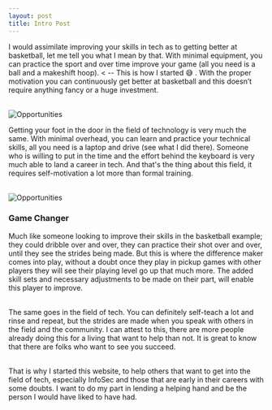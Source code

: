 ```yaml
---
layout: post
title: Intro Post
---
```


I would assimilate improving your skills in tech as to getting better at basketball, let me tell you what I mean by that. With minimal equipment, you can practice the sport and over time improve your game (all you need is a ball and a makeshift hoop). < -- This is how I started 😅 . With the proper motivation you can continuously get better at basketball and this doesn’t require anything fancy or a huge investment.  
<br>

![Opportunities]({{site.baseurl}}/images/basketball.jpeg)
<br>

Getting your foot in the door in the field of technology is very much the same. With minimal overhead, you can learn and practice your technical skills, all you need is a laptop and drive (see what I did there).  Someone who is willing to put in the time and the effort behind the keyboard is very much able to land a career in tech. And that's the thing about this field, it requires self-motivation a lot more than formal training.  
<br>

![Opportunities]({{site.baseurl}}/images/opportunities.png)


### Game Changer

Much like someone looking to improve their skills in the basketball example; they could dribble over and over, they can practice their shot over and over, until they see the strides being made. But this is where the difference maker comes into play, without a doubt once they play in pickup games with other players they will see their playing level go up that much more. The added skill sets and necessary adjustments to be made on their part, will enable this player to improve.  
<br>

The same goes in the field of tech. You can definitely self-teach a lot and rinse and repeat, but the strides are made when you speak with others in the field and the community. I can attest to this, there are more people already doing this for a living that want to help than not. It is great to know that there are folks who want to see you succeed.  
<br>

That is why I started this website, to help others that want to get into the field of tech, especially InfoSec and those that are early in their careers with some doubts. I want to do my part in lending a helping hand and be the person I would have liked to have had.  

